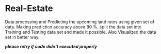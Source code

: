 # Real-Estate
Data processing and Predicting the upcoming land rates using given set of data.
Making prediction accuracy above 80 %.
split the data set into Training and Testing data set and made it possible.
Also Visualized the data set in better way.

***please retry if code didn't executed properly***
